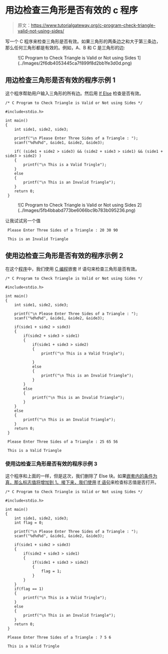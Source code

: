 # 用边检查三角形是否有效的 c 程序

> 原文：<https://www.tutorialgateway.org/c-program-check-triangle-valid-not-using-sides/>

写一个 C 程序来检查三角形是否有效。如果三角形的两条边之和大于第三条边，那么任何三角形都是有效的。例如，A、B 和 C 是三角形的边:

<figure class="wp-block-image">![C Program to Check Triangle is Valid or Not using Sides 1](../Images/2f6db4053445ca7f899f8d2bb1fe3d0d.png)</figure>

## 用边检查三角形是否有效的程序示例 1

这个程序帮助用户输入三角形的所有边。然后用 [If Else](https://www.tutorialgateway.org/if-else-statement-in-c/) 检查是否有效。

```
/* C Program to Check Triangle is Valid or Not using Sides */

#include<stdio.h>

int main()
{
	int side1, side2, side3;

  	printf("\n Please Enter Three Sides of a Triangle : ");
  	scanf("%d%d%d", &side1, &side2, &side3);

  	if( (side1 + side2 > side3) && (side2 + side3 > side1) && (side1 + side3 > side2) )
  	{
  		printf("\n This is a Valid Tringle");
 	}
	else
	{
		printf("\n This is an Invalid Triangle");
	}  
 	return 0;
 }
```

<figure class="wp-block-image">![C Program to Check Triangle is Valid or Not using Sides 2](../Images/5fb4bbabd773be6066bc9b783b095236.png)</figure>

让我试试另一个值

```
 Please Enter Three Sides of a Triangle : 20 30 90

 This is an Invalid Triangle
```

## 使用边检查三角形是否有效的程序示例 2

在这个[程序](https://www.tutorialgateway.org/c-programming-examples/)中，我们使用 [C 编程](https://www.tutorialgateway.org/c-programming/)嵌套 If 语句来检查三角形是否有效。

```
/* C Program to Check Triangle is Valid or Not using Sides */

#include<stdio.h>

int main()
{
	int side1, side2, side3;

  	printf("\n Please Enter Three Sides of a Triangle : ");
  	scanf("%d%d%d", &side1, &side2, &side3);

  	if(side1 + side2 > side3)
  	{
  		if(side2 + side3 > side1)
  		{
  			if(side1 + side3 > side2)
  			{
  				printf("\n This is a Valid Tringle");

			}
			else
			{
				printf("\n This is an Invalid Triangle");
			}			  
		}
		else
		{
			printf("\n This is an Invalid Triangle");
		}
 	}
	else
	{
		printf("\n This is an Invalid Triangle");
	}  
 	return 0;
 }
```

```
 Please Enter Three Sides of a Triangle : 25 65 56

 This is a Valid Triangle
```

### 使用边检查三角形是否有效的程序示例 3

这个程序和上面的一样，但是这次，我们删除了 Else 块。如果[嵌套内的条件为真，那么标志值将增加到 1。接下来，我们使用](https://www.tutorialgateway.org/nested-if-in-c/) [If 语句](https://www.tutorialgateway.org/if-statement-in-c/)来检查标志值是否打开。

```
/* C Program to Check Triangle is Valid or Not using Sides */

#include<stdio.h>

int main()
{
	int side1, side2, side3; 
	int flag = 0;

  	printf("\n Please Enter Three Sides of a Triangle : ");
  	scanf("%d%d%d", &side1, &side2, &side3);

  	if(side1 + side2 > side3)
  	{
  		if(side2 + side3 > side1)
  		{
  			if(side1 + side3 > side2)
  			{
  				flag = 1;				
			}			  
		}
 	}
 	if(flag == 1)
 	{
 		printf("\n This is a Valid Tringle");
	}
	else
	{
		printf("\n This is an Invalid Triangle");
	}  
 	return 0;
 }
```

```
 Please Enter Three Sides of a Triangle : 7 5 6

 This is a Valid Tringle
```